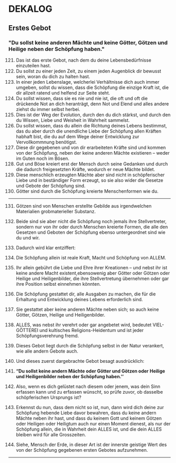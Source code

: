 # DEKALOG


## Erstes Gebot

### "Du sollst keine anderen Mächte und keine Götter, Götzen und Heilige neben der Schöpfung haben."


121. Das ist das erste Gebot, nach dem du deine Lebensbedürfnisse
einzuteilen hast.
122. Du sollst zu einer jeden Zeit, zu einem jeden Augenblick dir bewusst sein, woran du dich zu halten hast.
123. In einer jeden Lebenslage, welcherlei Verhältnisse dich auch
immer umgeben, sollst du wissen, dass die Schöpfung die einzige
Kraft ist, die dir allzeit ratend und helfend zur Seite steht.
124. Du sollst wissen, dass sie es nie und nie ist, die oft und oft die
drückende Not an dich heranträgt, denn Not und Elend und alles
andere ziehst du immer selbst herbei.
125. Dies ist der Weg der Evolution, durch den du dich stärkst, und
durch den du Wissen, Liebe und Weisheit in Wahrheit sammelst.
126. Du sollst wissen, dass du allein die Richtung deines Lebens bestimmst, das du aber durch die unendliche Liebe der Schöpfung
allen Kräften habhaft bist, die du auf dem Wege deiner Entwicklung zur Vervollkommnung benötigst.
127. Diese dir gegebenen und von dir erarbeiteten Kräfte sind und
kommen von der Schöpfung, neben der keine anderen Mächte
existieren – weder im Guten noch im Bösen.
128. Gut und Böse kreiert erst der Mensch durch seine Gedanken und
durch die dadurch freigesetzten Kräfte, wodurch er neue Mächte
bildet.
129. Diese menschlich erzeugten Mächte aber sind nicht in schöpferischer Liebe und in beständiger Form erzeugt, so sie also wider
die Gesetze und Gebote der Schöpfung sind.
130. Götter sind durch die Schöpfung kreierte Menschenformen wie
du.


-----

131. Götzen sind von Menschen erstellte Gebilde aus irgendwelchen
Materialien grobmaterieller Substanz.
132. Beide sind sie aber nicht die Schöpfung noch jemals ihre Stellvertreter, sondern nur von ihr oder durch Menschen kreierte Formen,
die alle den Gesetzen und Geboten der Schöpfung ebenso untergeordnet sind wie du und wir.

133. Dadurch wird klar entziffert:
134. Die Schöpfung allein ist reale Kraft, Macht und Schöpfung von
ALLEM.
135. Ihr allein gebührt die Liebe und Ehre ihrer Kreationen – und nebst
ihr ist keine andere Macht existent,ebensowenig aber Götter oder
Götzen oder Heilige und Heiligenbilder, die ihre Stellvertretung
übernehmen oder gar ihre Position selbst einnehmen könnten.

136. Die Schöpfung gestattet dir, alle Ausgaben zu machen, die für die
Erhaltung und Entwicklung deines Lebens erforderlich sind.
137. Sie gestattet aber keine anderen Mächte neben sich; so auch
keine Götter, Götzen, Heilige und Heiligenbilder.
138. ALLES, was nebst ihr verehrt oder gar angebetet wird, bedeutet
VIEL-GÖTTEREI und kultisches Religions-Heidentum und ist jeder
Schöpfungsverehrung fremd.
139. Dieses Gebot liegt durch die Schöpfung selbst in der Natur verankert, wie alle andern Gebote auch.
140. Und dieses zuerst dargebrachte Gebot besagt ausdrücklich:
141. **“Du sollst keine andern Mächte oder Götter und Götzen oder**
**Heilige und Heiligenbilder neben der Schöpfung haben.’’**

142. Also, wenn es dich gelüstet nach diesem oder jenem, was dein
Sinn erfassen kann und zu erfassen wünscht, so prüfe zuvor, ob
dasselbe schöpferischen Ursprungs ist?
143. Erkennst du nun, dass dem nicht so ist, nun, dann wird dich deine
zur Schöpfung hebende Liebe davor bewahren, dass du keine
andern Mächte neben ihr hast, und dass du keinem Gott und keinem Götzen oder Heiligen oder Heiligtum auch nur einen Moment
dienest, als nur der Schöpfung allein, die in Wahrheit dein ALLES
ist, und die dein ALLES bleiben wird für alle Grosszeiten.

144. Siehe, Mensch der Erde, in dieser Art ist der innerste geistige
Wert des von der Schöpfung gegebenen ersten Gebotes aufzunehmen.


-----

